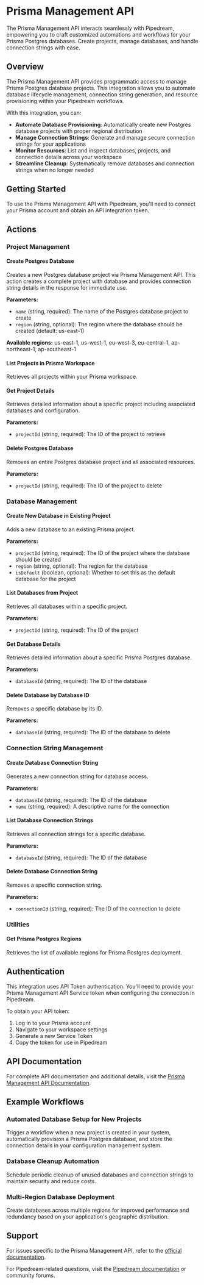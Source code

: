 # Prisma Management API

The Prisma Management API interacts seamlessly with Pipedream, empowering you to craft customized automations and workflows for your Prisma Postgres databases. Create projects, manage databases, and handle connection strings with ease.

## Overview

The Prisma Management API provides programmatic access to manage Prisma Postgres database projects. This integration allows you to automate database lifecycle management, connection string generation, and resource provisioning within your Pipedream workflows.

With this integration, you can:

- **Automate Database Provisioning**: Automatically create new Postgres database projects with proper regional distribution
- **Manage Connection Strings**: Generate and manage secure connection strings for your applications
- **Monitor Resources**: List and inspect databases, projects, and connection details across your workspace
- **Streamline Cleanup**: Systematically remove databases and connection strings when no longer needed

## Getting Started

To use the Prisma Management API with Pipedream, you'll need to connect your Prisma account and obtain an API integration token.

## Actions

### Project Management

#### Create Postgres Database
Creates a new Postgres database project via Prisma Management API. This action creates a complete project with database and provides connection string details in the response for immediate use.

**Parameters:**
- `name` (string, required): The name of the Postgres database project to create
- `region` (string, optional): The region where the database should be created (default: us-east-1)

**Available regions:** us-east-1, us-west-1, eu-west-3, eu-central-1, ap-northeast-1, ap-southeast-1

#### List Projects in Prisma Workspace
Retrieves all projects within your Prisma workspace.

#### Get Project Details
Retrieves detailed information about a specific project including associated databases and configuration.

**Parameters:**
- `projectId` (string, required): The ID of the project to retrieve

#### Delete Postgres Database
Removes an entire Postgres database project and all associated resources.

**Parameters:**
- `projectId` (string, required): The ID of the project to delete

### Database Management

#### Create New Database in Existing Project
Adds a new database to an existing Prisma project.

**Parameters:**
- `projectId` (string, required): The ID of the project where the database should be created
- `region` (string, optional): The region for the database
- `isDefault` (boolean, optional): Whether to set this as the default database for the project

#### List Databases from Project
Retrieves all databases within a specific project.

**Parameters:**
- `projectId` (string, required): The ID of the project

#### Get Database Details
Retrieves detailed information about a specific Prisma Postgres database.

**Parameters:**
- `databaseId` (string, required): The ID of the database

#### Delete Database by Database ID
Removes a specific database by its ID.

**Parameters:**
- `databaseId` (string, required): The ID of the database to delete

### Connection String Management

#### Create Database Connection String
Generates a new connection string for database access.

**Parameters:**
- `databaseId` (string, required): The ID of the database
- `name` (string, required): A descriptive name for the connection

#### List Database Connection Strings
Retrieves all connection strings for a specific database.

**Parameters:**
- `databaseId` (string, required): The ID of the database

#### Delete Database Connection String
Removes a specific connection string.

**Parameters:**
- `connectionId` (string, required): The ID of the connection to delete

### Utilities

#### Get Prisma Postgres Regions
Retrieves the list of available regions for Prisma Postgres deployment.

## Authentication

This integration uses API Token authentication. You'll need to provide your Prisma Management API Service token when configuring the connection in Pipedream.

To obtain your API token:
1. Log in to your Prisma account
2. Navigate to your workspace settings
3. Generate a new Service Token 
4. Copy the token for use in Pipedream

## API Documentation

For complete API documentation and additional details, visit the [Prisma Management API Documentation](https://www.prisma.io/docs/postgres/introduction/management-api).

## Example Workflows

### Automated Database Setup for New Projects
Trigger a workflow when a new project is created in your system, automatically provision a Prisma Postgres database, and store the connection details in your configuration management system.

### Database Cleanup Automation
Schedule periodic cleanup of unused databases and connection strings to maintain security and reduce costs.

### Multi-Region Database Deployment
Create databases across multiple regions for improved performance and redundancy based on your application's geographic distribution.

## Support

For issues specific to the Prisma Management API, refer to the [official documentation](https://www.prisma.io/docs/postgres/introduction/management-api).

For Pipedream-related questions, visit the [Pipedream documentation](https://pipedream.com/docs) or community forums.